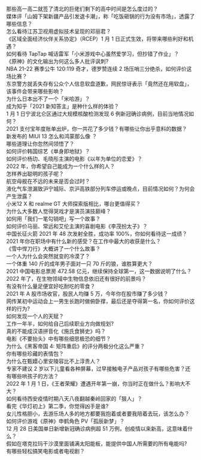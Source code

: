 那些高一高二就签了清北的巨佬们剩下的高中时间是怎么度过的？  
媒体评「山姆下架新疆产品引发退卡潮」，称「吃饭砸锅的行为没有市场」，透露了哪些信息？  
怎么看待江苏卫视用虚拟技术呈现的邓丽君？  
《区域全面经济伙伴关系协定》（RCEP）1 月 1 日正式生效，将带来哪些利好和机遇？  
如何看待 TapTap 喊话雷军「小米游戏中心虽然爱学习，但抄错了作业」？  
《原神》的文化输出为何这么多人批评讽刺?  
NBA 21-22 赛季公牛 120:119 奇才，德罗赞连续 2 场压哨三分绝杀，如何评价这场比赛？  
东京警方就丢失存有公众个人信息软盘道歉，网民惊讶表示「竟然还在用软盘」，该事件会带来哪些影响？  
为什么日本出不了一个「米哈游」？  
成为知乎「2021 新知答主」是种什么样的体验？  
1 月 1 日宁波北仑区通过大规模核酸检测发现 6 例新冠确诊病例，目前当地情况如何？  
2021 支付宝年度账单出炉，你一共花了多少钱？有哪些让你出乎意料的数据？  
新发布的 MIUI 13 怎么和鸿蒙那么像 ？  
哪些道理让你忽然间领悟了？  
如何评价韩国综艺《单身即地狱》？  
如何评价杨玏、毛晓彤主演的电影《以年为单位的恋爱》？  
2022 年，你希望自己能成为一个什么样的人？  
怎样养出聪明的孩子呢？  
航空母舰在不远的未来是否会过时？  
液化气车泄漏致沪宁城际、京沪高铁部分列车停运或晚点，目前情况如何？为何会产生泄露？  
小米12 X 和 realme GT 大师探索版相比，哪台更值得买？  
为什么大多数人觉得哭戏才是演员演技巅峰？  
如何用「我们一笔勾销吧」写一个故事？  
如何评价马丽、常远和艾伦主演的喜剧电影《李茂扮太子》？  
中国长征火箭 2021 年 48 次发射全胜，成功率 100%，你如何看待这一成绩？  
2021 年你在职场中有什么新的感受？在工作中最大的收获是什么？  
《雪中悍刀行》大概讲了一个什么故事？  
一个人为什么会突然就变的冷漠了？  
一个体重 140 斤的成年男子面对一只 70 斤的狼，谁胜算更大？  
2021 中国电影总票房 472.58 亿元，继续保持全球第一，这一数据说明了什么？  
2022 年了，在生物领域中生物信息依旧还有很好的前景吗？  
有没有什么量足便宜好吃耐吃的零食？  
2021 年 A 股市场收官，股民人均赚 5 万，今年你在股市赚了多少钱？  
网传某初中运动会上一男生长跑时做俯卧撑，最后还是夺得第一名，你如何评价这样的行为?  
如何发现一个人的天赋？  
工作一年半，如何给自己后续职业方向做规划?  
真的不能成汉语拼音化《施氏食狮史》吗？  
电影《不要抬头》中有哪些细思极恐的细节？  
为什么《黑客帝国 4: 矩阵重启》的评分两极分化这么严重？  
你有哪些珍藏的表情包？  
为什么在甄嬛心里安陵容比不上淳贵人？  
专家不建议 2 岁以下儿童看各种屏幕，过早接触电子产品对孩子有哪些危害？还有哪些哄孩子的方法？  
2022 年 1 月 1 日，《王者荣耀》遭遇开年第一崩，你当时正在做什么？影响大不大？  
如何看待西安疫情时期八天八夜翻越秦岭回家的「狠人」？  
看完《华灯初上》第二季，你觉得凶手是谁?  
女儿性格胆小，去游乐场人多的地方都要我抱着或者要我陪着去玩，该怎么办？  
如何评价游戏《原神》申鹤角色 PV「孤辰新梦」？  
12 月 28 日美国单日新增新冠确诊病例超 51 万例，创疫情以来新高，这意味着什么？  
假如在塔克拉玛干沙漠里面铺满太阳能板，能提供中国人所需要的所有电能吗?  
有哪些轻松搞笑电影或者电视剧？  
